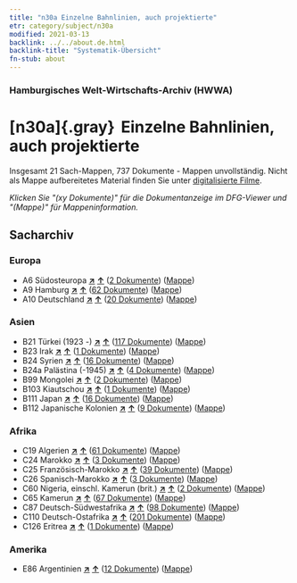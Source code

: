 ```yaml
---
title: "n30a Einzelne Bahnlinien, auch projektierte"
etr: category/subject/n30a
modified: 2021-03-13
backlink: ../../about.de.html
backlink-title: "Systematik-Übersicht"
fn-stub: about
---
```


### Hamburgisches Welt-Wirtschafts-Archiv (HWWA)
# [n30a]{.gray}&#8201; Einzelne Bahnlinien, auch projektierte&#160; 




Insgesamt 21 Sach-Mappen, 737 Dokumente - Mappen unvollständig.
Nicht als Mappe aufbereitetes Material finden Sie unter [digitalisierte Filme](/film/h1_sh).

_Klicken Sie "(xy Dokumente)" für die Dokumentanzeige im DFG-Viewer und "(Mappe)" für Mappeninformation._

## Sacharchiv




### Europa

- A6 Südosteuropa [**&nearr;**](../../../geo/i/140900/about.de.html "Südosteuropa (alle Mappen)") [**&uarr;**](../../../geo/about.de.html#A6 "Ländersystematik") (<a href="https://pm20.zbw.eu/dfgview/sh/140900,145556" title="über: Südosteuropa : Einzelne Bahnlinien, auch projektierte" target="_blank">2 Dokumente</a>) ([Mappe](http://purl.org/pressemappe20/folder/sh/140900,145556))
- A9 Hamburg [**&nearr;**](../../../geo/i/140905/about.de.html "Hamburg (alle Mappen)") [**&uarr;**](../../../geo/about.de.html#A9 "Ländersystematik") (<a href="https://pm20.zbw.eu/dfgview/sh/140905,145556" title="über: Hamburg : Einzelne Bahnlinien, auch projektierte" target="_blank">62 Dokumente</a>) ([Mappe](http://purl.org/pressemappe20/folder/sh/140905,145556))
- A10 Deutschland [**&nearr;**](../../../geo/i/126128/about.de.html "Deutschland (alle Mappen)") [**&uarr;**](../../../geo/about.de.html#A10 "Ländersystematik") (<a href="https://pm20.zbw.eu/dfgview/sh/126128,145556" title="über: Deutschland : Einzelne Bahnlinien, auch projektierte" target="_blank">20 Dokumente</a>) ([Mappe](http://purl.org/pressemappe20/folder/sh/126128,145556))

### Asien

- B21 Türkei (1923 -) [**&nearr;**](../../../geo/i/141111/about.de.html "Türkei (1923 -) (alle Mappen)") [**&uarr;**](../../../geo/about.de.html#B21 "Ländersystematik") (<a href="https://pm20.zbw.eu/dfgview/sh/141111,145556" title="über: Türkei (1923 -) : Einzelne Bahnlinien, auch projektierte" target="_blank">117 Dokumente</a>) ([Mappe](http://purl.org/pressemappe20/folder/sh/141111,145556))
- B23 Irak [**&nearr;**](../../../geo/i/141113/about.de.html "Irak (alle Mappen)") [**&uarr;**](../../../geo/about.de.html#B23 "Ländersystematik") (<a href="https://pm20.zbw.eu/dfgview/sh/141113,145556" title="über: Irak : Einzelne Bahnlinien, auch projektierte" target="_blank">1 Dokumente</a>) ([Mappe](http://purl.org/pressemappe20/folder/sh/141113,145556))
- B24 Syrien [**&nearr;**](../../../geo/i/141114/about.de.html "Syrien (alle Mappen)") [**&uarr;**](../../../geo/about.de.html#B24 "Ländersystematik") (<a href="https://pm20.zbw.eu/dfgview/sh/141114,145556" title="über: Syrien : Einzelne Bahnlinien, auch projektierte" target="_blank">16 Dokumente</a>) ([Mappe](http://purl.org/pressemappe20/folder/sh/141114,145556))
- B24a Palästina (-1945) [**&nearr;**](../../../geo/i/141115/about.de.html "Palästina (-1945) (alle Mappen)") [**&uarr;**](../../../geo/about.de.html#B24a "Ländersystematik") (<a href="https://pm20.zbw.eu/dfgview/sh/141115,145556" title="über: Palästina (-1945) : Einzelne Bahnlinien, auch projektierte" target="_blank">4 Dokumente</a>) ([Mappe](http://purl.org/pressemappe20/folder/sh/141115,145556))
- B99 Mongolei [**&nearr;**](../../../geo/i/141261/about.de.html "Mongolei (alle Mappen)") [**&uarr;**](../../../geo/about.de.html#B99 "Ländersystematik") (<a href="https://pm20.zbw.eu/dfgview/sh/141261,145556" title="über: Mongolei : Einzelne Bahnlinien, auch projektierte" target="_blank">2 Dokumente</a>) ([Mappe](http://purl.org/pressemappe20/folder/sh/141261,145556))
- B103 Kiautschou [**&nearr;**](../../../geo/i/126163/about.de.html "Kiautschou (alle Mappen)") [**&uarr;**](../../../geo/about.de.html#B103 "Ländersystematik") (<a href="https://pm20.zbw.eu/dfgview/sh/126163,145556" title="über: Kiautschou : Einzelne Bahnlinien, auch projektierte" target="_blank">1 Dokumente</a>) ([Mappe](http://purl.org/pressemappe20/folder/sh/126163,145556))
- B111 Japan [**&nearr;**](../../../geo/i/141272/about.de.html "Japan (alle Mappen)") [**&uarr;**](../../../geo/about.de.html#B111 "Ländersystematik") (<a href="https://pm20.zbw.eu/dfgview/sh/141272,145556" title="über: Japan : Einzelne Bahnlinien, auch projektierte" target="_blank">16 Dokumente</a>) ([Mappe](http://purl.org/pressemappe20/folder/sh/141272,145556))
- B112 Japanische Kolonien [**&nearr;**](../../../geo/i/141273/about.de.html "Japanische Kolonien (alle Mappen)") [**&uarr;**](../../../geo/about.de.html#B112 "Ländersystematik") (<a href="https://pm20.zbw.eu/dfgview/sh/141273,145556" title="über: Japanische Kolonien : Einzelne Bahnlinien, auch projektierte" target="_blank">9 Dokumente</a>) ([Mappe](http://purl.org/pressemappe20/folder/sh/141273,145556))

### Afrika

- C19 Algerien [**&nearr;**](../../../geo/i/141354/about.de.html "Algerien (alle Mappen)") [**&uarr;**](../../../geo/about.de.html#C19 "Ländersystematik") (<a href="https://pm20.zbw.eu/dfgview/sh/141354,145556" title="über: Algerien : Einzelne Bahnlinien, auch projektierte" target="_blank">61 Dokumente</a>) ([Mappe](http://purl.org/pressemappe20/folder/sh/141354,145556))
- C24 Marokko [**&nearr;**](../../../geo/i/141356/about.de.html "Marokko (alle Mappen)") [**&uarr;**](../../../geo/about.de.html#C24 "Ländersystematik") (<a href="https://pm20.zbw.eu/dfgview/sh/141356,145556" title="über: Marokko : Einzelne Bahnlinien, auch projektierte" target="_blank">3 Dokumente</a>) ([Mappe](http://purl.org/pressemappe20/folder/sh/141356,145556))
- C25 Französisch-Marokko [**&nearr;**](../../../geo/i/141358/about.de.html "Französisch-Marokko (alle Mappen)") [**&uarr;**](../../../geo/about.de.html#C25 "Ländersystematik") (<a href="https://pm20.zbw.eu/dfgview/sh/141358,145556" title="über: Französisch-Marokko : Einzelne Bahnlinien, auch projektierte" target="_blank">39 Dokumente</a>) ([Mappe](http://purl.org/pressemappe20/folder/sh/141358,145556))
- C26 Spanisch-Marokko [**&nearr;**](../../../geo/i/141359/about.de.html "Spanisch-Marokko (alle Mappen)") [**&uarr;**](../../../geo/about.de.html#C26 "Ländersystematik") (<a href="https://pm20.zbw.eu/dfgview/sh/141359,145556" title="über: Spanisch-Marokko : Einzelne Bahnlinien, auch projektierte" target="_blank">3 Dokumente</a>) ([Mappe](http://purl.org/pressemappe20/folder/sh/141359,145556))
- C60 Nigeria, einschl. Kamerun (brit.) [**&nearr;**](../../../geo/i/141409/about.de.html "Nigeria, einschl. Kamerun (brit.) (alle Mappen)") [**&uarr;**](../../../geo/about.de.html#C60 "Ländersystematik") (<a href="https://pm20.zbw.eu/dfgview/sh/141409,145556" title="über: Nigeria, einschl. Kamerun (brit.) : Einzelne Bahnlinien, auch projektierte" target="_blank">2 Dokumente</a>) ([Mappe](http://purl.org/pressemappe20/folder/sh/141409,145556))
- C65 Kamerun [**&nearr;**](../../../geo/i/141410/about.de.html "Kamerun (alle Mappen)") [**&uarr;**](../../../geo/about.de.html#C65 "Ländersystematik") (<a href="https://pm20.zbw.eu/dfgview/sh/141410,145556" title="über: Kamerun : Einzelne Bahnlinien, auch projektierte" target="_blank">67 Dokumente</a>) ([Mappe](http://purl.org/pressemappe20/folder/sh/141410,145556))
- C87 Deutsch-Südwestafrika [**&nearr;**](../../../geo/i/141450/about.de.html "Deutsch-Südwestafrika (alle Mappen)") [**&uarr;**](../../../geo/about.de.html#C87 "Ländersystematik") (<a href="https://pm20.zbw.eu/dfgview/sh/141450,145556" title="über: Deutsch-Südwestafrika : Einzelne Bahnlinien, auch projektierte" target="_blank">98 Dokumente</a>) ([Mappe](http://purl.org/pressemappe20/folder/sh/141450,145556))
- C110 Deutsch-Ostafrika [**&nearr;**](../../../geo/i/141471/about.de.html "Deutsch-Ostafrika (alle Mappen)") [**&uarr;**](../../../geo/about.de.html#C110 "Ländersystematik") (<a href="https://pm20.zbw.eu/dfgview/sh/141471,145556" title="über: Deutsch-Ostafrika : Einzelne Bahnlinien, auch projektierte" target="_blank">201 Dokumente</a>) ([Mappe](http://purl.org/pressemappe20/folder/sh/141471,145556))
- C126 Eritrea [**&nearr;**](../../../geo/i/141483/about.de.html "Eritrea (alle Mappen)") [**&uarr;**](../../../geo/about.de.html#C126 "Ländersystematik") (<a href="https://pm20.zbw.eu/dfgview/sh/141483,145556" title="über: Eritrea : Einzelne Bahnlinien, auch projektierte" target="_blank">1 Dokumente</a>) ([Mappe](http://purl.org/pressemappe20/folder/sh/141483,145556))

### Amerika

- E86 Argentinien [**&nearr;**](../../../geo/i/141692/about.de.html "Argentinien (alle Mappen)") [**&uarr;**](../../../geo/about.de.html#E86 "Ländersystematik") (<a href="https://pm20.zbw.eu/dfgview/sh/141692,145556" title="über: Argentinien : Einzelne Bahnlinien, auch projektierte" target="_blank">12 Dokumente</a>) ([Mappe](http://purl.org/pressemappe20/folder/sh/141692,145556))


